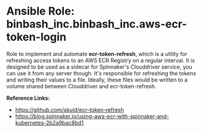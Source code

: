 # Ansible Role: binbash_inc.binbash_inc.aws-ecr-token-login

Role to implement and automate **ecr-token-refresh**, which is a utility for refreshing access tokens to an AWS ECR Registry on a regular interval. It is designed to be used as a sidecar for Spinnaker's Clouddriver service, you can use it from any server though.
It's responsible for refreshing the tokens and writing their values to a file. Ideally, these files would be written to a volume shared between Clouddriver and ecr-token-refresh.

**Reference Links:**
- https://github.com/skuid/ecr-token-refresh
- https://blog.spinnaker.io/using-aws-ecr-with-spinnaker-and-kubernetes-2b2a9bac8bd1


